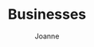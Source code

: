 ---
layout: post
title: Businesses
author: Joanne
section: resources
categories: [resources, joanne]
audience: ""
keywords: ""
goals: ""
actions: ""
---